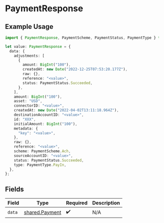 # PaymentResponse

## Example Usage

```typescript
import { PaymentResponse, PaymentScheme, PaymentStatus, PaymentType } from "@formance/formance-sdk/sdk/models/shared";

let value: PaymentResponse = {
  data: {
    adjustments: [
      {
        amount: BigInt("100"),
        createdAt: new Date("2022-12-25T07:53:20.177Z"),
        raw: {},
        reference: "<value>",
        status: PaymentStatus.Succeeded,
      },
    ],
    amount: BigInt("100"),
    asset: "USD",
    connectorID: "<value>",
    createdAt: new Date("2022-04-02T13:11:18.964Z"),
    destinationAccountID: "<value>",
    id: "XXX",
    initialAmount: BigInt("100"),
    metadata: {
      "key": "<value>",
    },
    raw: {},
    reference: "<value>",
    scheme: PaymentScheme.Ach,
    sourceAccountID: "<value>",
    status: PaymentStatus.Succeeded,
    type: PaymentType.PayIn,
  },
};
```

## Fields

| Field                                                   | Type                                                    | Required                                                | Description                                             |
| ------------------------------------------------------- | ------------------------------------------------------- | ------------------------------------------------------- | ------------------------------------------------------- |
| `data`                                                  | [shared.Payment](../../../sdk/models/shared/payment.md) | :heavy_check_mark:                                      | N/A                                                     |